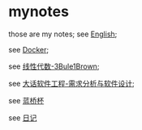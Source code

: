 # mynotes
those are my notes;
see [English](/EnglishNotes.md);

see [Docker](/Docker.md);

see [线性代数-3Bule1Brown](/%E7%BA%BF%E6%80%A7%E4%BB%A3%E6%95%B0-3Blue1Brown.md);

see [大话软件工程-需求分析与软件设计](/大话软件工程-需求分析与软件设计.md);

see [蓝桥杯](蓝桥杯竞赛.md)

see [日记](日记.md)